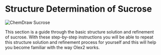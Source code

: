 Structure Determination of Sucrose
==========
![ChemDraw Sucrose](/images/sucrose_diagram.png)

This section is a guide through the basic structure solution and refinement of sucrose. With these step-by-step instructions you will be able to repeat this structure solution and refinement process for yourself and this will help you become familiar with the way Olex2 works.
